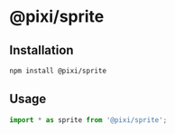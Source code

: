 # @pixi/sprite

## Installation

```bash
npm install @pixi/sprite
```

## Usage

```js
import * as sprite from '@pixi/sprite';
```
